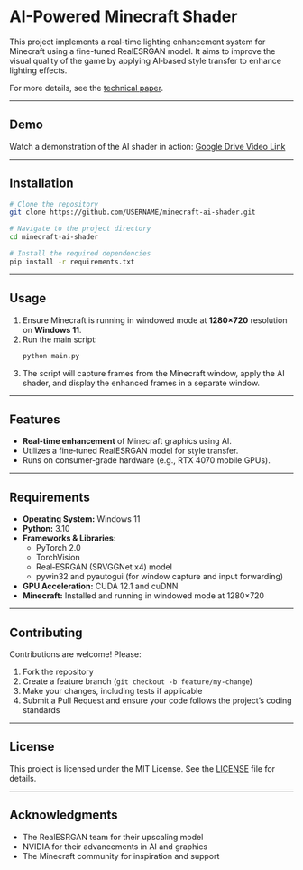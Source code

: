 
# AI-Powered Minecraft Shader

This project implements a real-time lighting enhancement system for Minecraft using a fine-tuned RealESRGAN model. It aims to improve the visual quality of the game by applying AI‑based style transfer to enhance lighting effects.

For more details, see the [technical paper](#).

---

## Demo

Watch a demonstration of the AI shader in action:
[Google Drive Video Link]([https://www.youtube.com/watch?v=YOUR_VIDEO_ID](https://drive.google.com/file/d/1xlMLYF8YKRFOQ0o5rnbmJutuw2WTQNnR/view?usp=sharing))

---

## Installation

```bash
# Clone the repository
git clone https://github.com/USERNAME/minecraft-ai-shader.git

# Navigate to the project directory
cd minecraft-ai-shader

# Install the required dependencies
pip install -r requirements.txt
```

---

## Usage

1. Ensure Minecraft is running in windowed mode at **1280×720** resolution on **Windows 11**.
2. Run the main script:
   ```bash
   python main.py
   ```
3. The script will capture frames from the Minecraft window, apply the AI shader, and display the enhanced frames in a separate window.

---

## Features

- **Real-time enhancement** of Minecraft graphics using AI.
- Utilizes a fine‑tuned RealESRGAN model for style transfer.
- Runs on consumer‑grade hardware (e.g., RTX 4070 mobile GPUs).

---

## Requirements

- **Operating System:** Windows 11
- **Python:** 3.10
- **Frameworks & Libraries:**
  - PyTorch 2.0
  - TorchVision
  - Real‑ESRGAN (SRVGGNet x4) model
  - pywin32 and pyautogui (for window capture and input forwarding)
- **GPU Acceleration:** CUDA 12.1 and cuDNN
- **Minecraft:** Installed and running in windowed mode at 1280×720

---

## Contributing

Contributions are welcome! Please:

1. Fork the repository
2. Create a feature branch (`git checkout -b feature/my-change`)
3. Make your changes, including tests if applicable
4. Submit a Pull Request and ensure your code follows the project’s coding standards

---

## License

This project is licensed under the MIT License. See the [LICENSE](LICENSE) file for details.

---

## Acknowledgments

- The RealESRGAN team for their upscaling model
- NVIDIA for their advancements in AI and graphics
- The Minecraft community for inspiration and support
